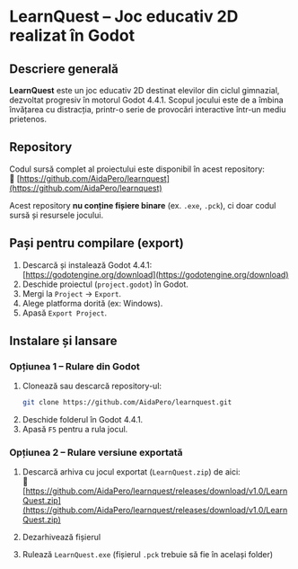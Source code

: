 # LearnQuest – Joc educativ 2D realizat în Godot

##  Descriere generală
**LearnQuest** este un joc educativ 2D destinat elevilor din ciclul gimnazial, dezvoltat progresiv în motorul Godot 4.4.1. Scopul jocului este de a îmbina învățarea cu distracția, printr-o serie de provocări interactive într-un mediu prietenos.

##  Repository
Codul sursă complet al proiectului este disponibil în acest repository:  
🔗 [https://github.com/AidaPero/learnquest](https://github.com/AidaPero/learnquest)

 Acest repository **nu conține fișiere binare** (ex. `.exe`, `.pck`), ci doar codul sursă și resursele jocului.

##  Pași pentru compilare (export)

1. Descarcă și instalează Godot 4.4.1:  
    [https://godotengine.org/download](https://godotengine.org/download)
2. Deschide proiectul (`project.godot`) în Godot.
3. Mergi la `Project` → `Export`.
4. Alege platforma dorită (ex: Windows).
5. Apasă `Export Project`.

##  Instalare și lansare

### Opțiunea 1 – Rulare din Godot
1. Clonează sau descarcă repository-ul:
   ```bash
   git clone https://github.com/AidaPero/learnquest.git
   ```
2. Deschide folderul în Godot 4.4.1.
3. Apasă `F5` pentru a rula jocul.

### Opțiunea 2 – Rulare versiune exportată

1. Descarcă arhiva cu jocul exportat (`LearnQuest.zip`) de aici:  
   🔗 [https://github.com/AidaPero/learnquest/releases/download/v1.0/LearnQuest.zip](https://github.com/AidaPero/learnquest/releases/download/v1.0/LearnQuest.zip)

2. Dezarhivează fișierul

3. Rulează `LearnQuest.exe` (fișierul `.pck` trebuie să fie în același folder)



